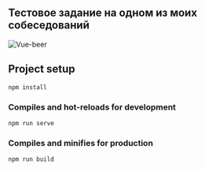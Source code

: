 ## Тестовое задание на одном из моих собеседований

![Vue-beer](https://user-images.githubusercontent.com/69976961/162355902-08391467-c844-4d6a-b9fc-05d436bb29bf.png)


## Project setup
```
npm install
```

### Compiles and hot-reloads for development
```
npm run serve
```

### Compiles and minifies for production
```
npm run build
```
